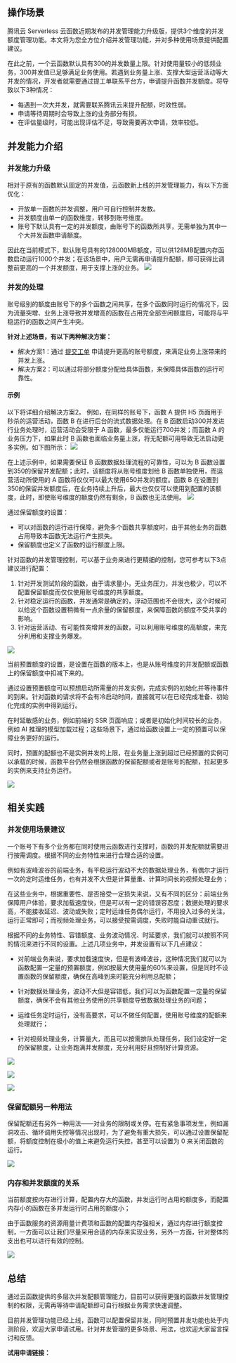 ## 操作场景


腾讯云 Serverless 云函数近期发布的并发管理能力升级版，提供3个维度的并发额度管理功能。本文将为您全方位介绍并发管理功能，并对多种使用场景提供配置建议。

在此之前，一个云函数默认具有300的并发数量上限。针对使用量较小的低频业务，300并发值已足够满足业务使用。若遇到业务量上涨、支撑大型运营活动等大并发的情况，开发者就需要通过提工单联系平台方，申请提升函数并发额度。将导致以下3种情况：

- 每遇到一次大并发，就需要联系腾讯云来提升配额，时效性弱。 
- 申请等待周期时会导致上涨的业务部分有损。
- 在评估量级时，可能出现评估不足，导致需要再次申请，效率较低。



## 并发能力介绍


### 并发能力升级

相对于原有的函数默认固定的并发值，云函数新上线的并发管理能力，有以下方面优化：

- 开放单一函数的并发调整，用户可自行控制并发数。
- 并发额度由单一的函数维度，转移到账号维度。
- 账号下默认具有一定的并发额度，由账号下的函数所共享，无需单独为其中一个大并发函数申请额度。

因此在当前模式下，默认账号具有的128000MB额度，可以供128MB配置内存函数启动运行1000个并发；在该场景中，用户无需再申请提升配额，即可获得比调整前更高的一个并发额度，用于支撑上涨的业务。
![](https://main.qcloudimg.com/raw/4c936731e2c6f1588c683e982156571b.png)



### 并发的处理

账号级别的额度由账号下的多个函数之间共享，在多个函数同时运行的情况下，因为流量突增、业务上涨导致并发增高的函数在占用完全部空闲额度后，可能将与平稳运行的函数之间产生冲突。

**针对上述场景，有以下两种解决方案：**

- 解决方案1：通过 [提交工单](https://console.cloud.tencent.com/workorder/category) 申请提升更高的账号额度，来满足业务上涨带来的并发上涨。
- 解决方案2：可以通过将部分额度分配给具体函数，来保障具体函数的运行可靠性。

#### 示例

以下将详细介绍解决方案2。
例如，在同样的账号下，函数 A 提供 H5 页面用于秒杀的运营活动，函数 B 在进行后台的流式数据处理。在 B 函数启动300并发进行业务处理时，运营活动会受限于 A 函数，最多仅能运行700并发；而函数 A 的业务压力下，如果此时 B 函数也面临业务量上涨，将无配额可用导致无法启动更多实例。如下图所示：
![](https://main.qcloudimg.com/raw/6a04aa0825e8df125f45262962327bba.png)


在上述示例中，如果需要保证 B 函数数据处理流程的可靠性，可以为 B 函数设置到350的保留并发配额；此时，该额度将从账号维度划给 B 函数单独使用，而运营活动所使用的 A 函数将仅仅可以最大使用650并发的额度。函数 B 在设置到350的保留并发额度后，在业务持续上升后，最大也仅仅可以使用到配置的该额度，此时，即使账号维度的额度仍然有剩余，B 函数也无法使用。
![](https://main.qcloudimg.com/raw/165d3ea454d4b8dca942a5b3e31abbfc.png)

通过保留额度的设置：
- 可以对函数的运行进行保障，避免多个函数共享额度时，由于其他业务的函数占用导致本函数无法运行产生损失。
- 保留额度也定义了函数的运行额度上限。

针对函数的并发管理控制，可以基于业务来进行更精细的控制，您可参考以下3点建议进行配置：

1. 针对开发测试阶段的函数，由于请求量小，无业务压力，并发也极少，可以不配置保留额度而仅仅使用账号维度的共享额度。
2. 针对稳定运行的函数，并发通常是确定的，浮动范围也不会很大，这个时候可以给这个函数设置稍微有一点余量的保留额度，来保障函数的额度不受共享的影响。
3. 针对运营活动、有可能性突增并发的函数，可以利用账号维度的高额度，来充分利用和支撑业务爆发。

![](https://main.qcloudimg.com/raw/78c8be70f964bc7e40fccf774f5c0261.png)

当前预置额度的设置，是设置在函数的版本上，也是从账号维度的并发配额或函数上的保留额度中扣减下来的。

通过设置预置额度可以预想启动所需量的并发实例，完成实例的初始化并等待事件的到来。针对函数的请求将不会有冷启动时间，直接就可以在已经完成准备、初始化完成的实例中得到运行。

在时延敏感的业务，例如前端的 SSR 页面响应；或者是初始化时间较长的业务，例如 AI 推理的模型加载过程；这些场景下，通过给函数设置上一定的预置可以保障业务更好的运行。

同时，预置的配额也不是实例并发的上限，在业务量上涨到超过已经预置的实例可以承载的时候，函数平台仍然会根据函数的保留配额或者是账号的配额，拉起更多的实例来支持业务运行。

![](https://main.qcloudimg.com/raw/38d19dd859b8c1ecfb98e8d0130c2c34.png)


## 相关实践

### 并发使用场景建议

一个账号下有多个业务都在同时使用云函数进行支撑时，函数的并发配额就需要进行按需调度。根据不同的业务特性来进行合理合适的设置。

例如有波峰波谷的前端业务，有平稳运行波动不大的数据处理业务，有偶尔才运行一次的定时运维任务，也有并发不大但是计算量重、计算时间长的视频处理业务；

在这些业务中，根据重要性、是否接受一定损失来说，又有不同的区分：前端业务保障用户体验，要求加载速度快，但是可以有一定的错误容忍度；数据处理的要求高，不能接收延迟、波动或失败；定时运维任务偶尔运行，不用投入过多的关注，运行正常即可；而视频处理业务，可以接受按需调度，失败时能自动重试就行。

根据不同的业务特性、容错额度、业务波动情况、时延要求，我们就可以按照不同的情况来进行不同的设置。上述几项业务中，并发设置有以下几点建议：

- 对前端业务来说，要求加载速度快，但是有波峰波谷，这种情况我们就可以为函数配置一定量的预置额度，例如按最大使用量的60%来设置，但是同时不设置函数的保留额度，确保在高峰到来时能充分利用总配额；

- 针对数据处理业务，波动不大但是容错低，我们可以为函数配置一定量的保留额度，确保不会有其他业务使用的共享额度导致数据处理业务的问题；

- 运维任务定时运行，没有高要求，可以不做任何配置，使用账号维度的配额来处理就行；

- 针对视频处理业务，计算量大，而且可以按需排队处理任务，我们设定好一定的保留额度，让业务跑满并发额度，充分利用好且控制好计算资源。

![](https://main.qcloudimg.com/raw/7c4c8576c0c69949f795df472f163d86.png)


![](https://main.qcloudimg.com/raw/165d3ea454d4b8dca942a5b3e31abbfc.png)


![](https://main.qcloudimg.com/raw/38d19dd859b8c1ecfb98e8d0130c2c34.png)


### 保留配额另一种用法

保留配额还有另外一种用法——对业务的限制或关停。在有紧急事项发生，例如漏洞攻击、循环调用失控等情况出现时，为了避免有重大损失，可以通过设置保留配额，将额度控制在极小的值上来避免运行失控，甚至可以设置为 0 来关闭函数的运行。

![](https://main.qcloudimg.com/raw/224d3a2459d297800b41beea65bee6a4.png)

### 内存和并发额度的关系

当前额度按内存进行计算，配置内存大的函数，并发运行时占用的额度多，而配置内存小的函数在多并发运行时占用的额度小；

由于函数服务的资源用量计费项和函数的配置内存强相关，通过内存进行额度控制，一方面可以让我们尽量采用合适的内存来实现业务，另外一方面，针对整体的支出也可以进行有效的控制。

![](https://main.qcloudimg.com/raw/6a9ca742d216db39f8519a4b0c103905.png)




## 总结

通过云函数提供的多层次并发配额管理能力，目前可以获得更强的函数并发管理控制的权限，无需再等待申请配额即可自行根据业务需求快速调整。

目前并发管理功能已经上线，函数可以配置保留并发，同时预置并发功能也处于内测阶段，欢迎大家申请试用。针对并发管理的更多场景、用法，也欢迎大家留言探讨和反馈。

**试用申请链接：**

